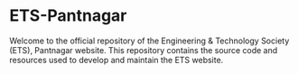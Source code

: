 # ETS-Pantnagar
Welcome to the official repository of the Engineering & Technology Society (ETS), Pantnagar website. This repository contains the source code and resources used to develop and maintain the ETS website.
